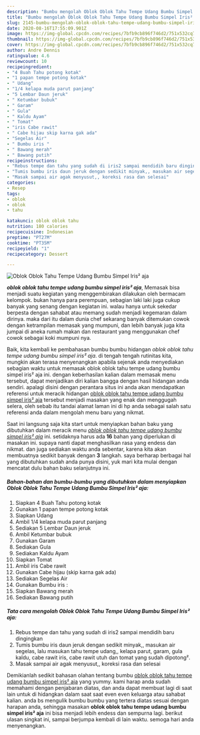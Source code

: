 ```yaml
---
description: "Bumbu mengolah Oblok Oblok Tahu Tempe Udang Bumbu Simpel Iris² aja Lezat"
title: "Bumbu mengolah Oblok Oblok Tahu Tempe Udang Bumbu Simpel Iris² aja Lezat"
slug: 2145-bumbu-mengolah-oblok-oblok-tahu-tempe-udang-bumbu-simpel-iris-aja-lezat
date: 2020-08-16T17:55:09.901Z
image: https://img-global.cpcdn.com/recipes/7bfb9cb896f746d2/751x532cq70/oblok-oblok-tahu-tempe-udang-bumbu-simpel-iris-aja-foto-resep-utama.jpg
thumbnail: https://img-global.cpcdn.com/recipes/7bfb9cb896f746d2/751x532cq70/oblok-oblok-tahu-tempe-udang-bumbu-simpel-iris-aja-foto-resep-utama.jpg
cover: https://img-global.cpcdn.com/recipes/7bfb9cb896f746d2/751x532cq70/oblok-oblok-tahu-tempe-udang-bumbu-simpel-iris-aja-foto-resep-utama.jpg
author: Andre Dennis
ratingvalue: 4.6
reviewcount: 10
recipeingredient:
- "4 Buah Tahu potong kotak"
- "1 papan tempe potong kotak"
- " Udang"
- "1/4 kelapa muda parut panjang"
- "5 Lembar Daun jeruk"
- " Ketumbar bubuk"
- " Garam"
- " Gula"
- " Kaldu Ayam"
- " Tomat"
- "iris Cabe rawit"
- " Cabe hijau skip karna gak ada"
- "Segelas Air"
- " Bumbu iris "
- " Bawang merah"
- " Bawang putih"
recipeinstructions:
- "Rebus tempe dan tahu yang sudah di iris2 sampai mendidih baru dingingkan"
- "Tumis bumbu iris daun jeruk dengan sedikit minyak,, masukan air segelas, lalu masukan tahu tempe udang,, kelapa parut, garam, gula kaldu, cabe rawit iris, cabe rawit utuh dan tomat yang sudah dipotong²."
- "Masak sampai air agak menyusut,, koreksi rasa dan selesai"
categories:
- Resep
tags:
- oblok
- oblok
- tahu

katakunci: oblok oblok tahu 
nutrition: 180 calories
recipecuisine: Indonesian
preptime: "PT27M"
cooktime: "PT35M"
recipeyield: "1"
recipecategory: Dessert

---
```



![Oblok Oblok Tahu Tempe Udang Bumbu Simpel Iris² aja](https://img-global.cpcdn.com/recipes/7bfb9cb896f746d2/751x532cq70/oblok-oblok-tahu-tempe-udang-bumbu-simpel-iris-aja-foto-resep-utama.jpg)

<b><i>oblok oblok tahu tempe udang bumbu simpel iris² aja</i></b>, Memasak bisa menjadi suatu kegiatan yang menggembirakan dilakukan oleh bermacam kelompok. bukan hanya para perempuan, sebagian laki laki juga cukup banyak yang senang dengan kegiatan ini. walau hanya untuk sekedar berpesta dengan sahabat atau memang sudah menjadi kegemaran dalam dirinya. maka dari itu dalam dunia chef sekarang banyak ditemukan cowok dengan ketrampilan memasak yang mumpuni, dan lebih banyak juga kita jumpai di aneka rumah makan dan restaurant yang menggunakan chef cowok sebagai koki mumpuni nya.



Baik, kita kembali ke pembahasan bumbu bumbu hidangan <i>oblok oblok tahu tempe udang bumbu simpel iris² aja</i>. di tengah tengah rutinitas kita, mungkin akan terasa menyenangkan apabila sejenak anda menyediakan sebagian waktu untuk memasak oblok oblok tahu tempe udang bumbu simpel iris² aja ini. dengan keberhasilan kalian dalam memasak menu tersebut, dapat menjadikan diri kalian bangga dengan hasil hidangan anda sendiri. apalagi disini dengan perantara situs ini anda akan mendapatkan referensi untuk meracik hidangan <u>oblok oblok tahu tempe udang bumbu simpel iris² aja</u> tersebut menjadi masakan yang enak dan menggugah selera, oleh sebab itu tandai alamat laman ini di hp anda sebagai salah satu referensi anda dalam mengolah menu baru yang nikmat.


Saat ini langsung saja kita start untuk menyiapkan bahan baku yang dibutuhkan dalam meracik menu <u><i>oblok oblok tahu tempe udang bumbu simpel iris² aja</i></u> ini. setidaknya harus ada <b>16</b> bahan yang diperlukan di masakan ini. supaya nanti dapat menghasilkan rasa yang endess dan nikmat. dan juga sediakan waktu anda sebentar, karena kita akan membuatnya sedikit banyak dengan <b>3</b> langkah. saya berharap berbagai hal yang dibutuhkan sudah anda punya disini, yuk mari kita mulai dengan mencatat dulu bahan baku selanjutnya ini.

<!--inarticleads1-->

##### Bahan-bahan dan bumbu-bumbu yang dibutuhkan dalam menyiapkan Oblok Oblok Tahu Tempe Udang Bumbu Simpel Iris² aja:

1. Siapkan 4 Buah Tahu potong kotak
1. Gunakan 1 papan tempe potong kotak
1. Siapkan  Udang
1. Ambil 1/4 kelapa muda parut panjang
1. Sediakan 5 Lembar Daun jeruk
1. Ambil  Ketumbar bubuk
1. Gunakan  Garam
1. Sediakan  Gula
1. Sediakan  Kaldu Ayam
1. Siapkan  Tomat
1. Ambil iris Cabe rawit
1. Gunakan  Cabe hijau (skip karna gak ada)
1. Sediakan Segelas Air
1. Gunakan  Bumbu iris :
1. Siapkan  Bawang merah
1. Sediakan  Bawang putih




<!--inarticleads2-->

##### Tata cara mengolah Oblok Oblok Tahu Tempe Udang Bumbu Simpel Iris² aja:

1. Rebus tempe dan tahu yang sudah di iris2 sampai mendidih baru dingingkan
1. Tumis bumbu iris daun jeruk dengan sedikit minyak,, masukan air segelas, lalu masukan tahu tempe udang,, kelapa parut, garam, gula kaldu, cabe rawit iris, cabe rawit utuh dan tomat yang sudah dipotong².
1. Masak sampai air agak menyusut,, koreksi rasa dan selesai




Demikianlah sedikit bahasan olahan tentang bumbu <u>oblok oblok tahu tempe udang bumbu simpel iris² aja</u> yang yummy. kami harap anda sudah memahami dengan penjabaran diatas, dan anda dapat membuat lagi di saat lain untuk di hidangkan dalam saat saat even even keluarga atau sahabat kalian. anda bs mengulik bumbu bumbu yang tertera diatas sesuai dengan harapan anda, sehingga masakan <b>oblok oblok tahu tempe udang bumbu simpel iris² aja</b> ini bisa menjadi lebih endess dan sempurna lagi. berikut ulasan singkat ini, sampai berjumpa kembali di lain waktu. semoga hari anda menyenangkan.
